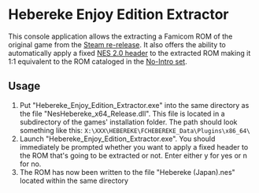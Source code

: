 # Hebereke Enjoy Edition Extractor

This console application allows the extracting a Famicom ROM of the original game from the [Steam re-release](https://store.steampowered.com/app/2869000).
It also offers the ability to automatically apply a fixed [NES 2.0 header](https://www.nesdev.org/wiki/NES_2.0) to the extracted ROM making it 1:1 equivalent to the ROM cataloged in the [No-Intro set](https://datomatic.no-intro.org/index.php?page=show_record&s=45&n=0942).

## Usage
1. Put "Hebereke_Enjoy_Edition_Extractor.exe" into the same directory as the file "NesHebereke_x64_Release.dll". This file is located in a subdirectory of the games' installation folder. The path should look something like this: `X:\XXX\HEBEREKE\FCHEBEREKE_Data\Plugins\x86_64\`
2. Launch "Hebereke_Enjoy_Edition_Extractor.exe". You should immediately be prompted whether you want to apply a fixed header to the ROM that's going to be extracted or not. Enter either y for yes or n for no.
3. The ROM has now been written to the file "Hebereke (Japan).nes" located within the same directory
